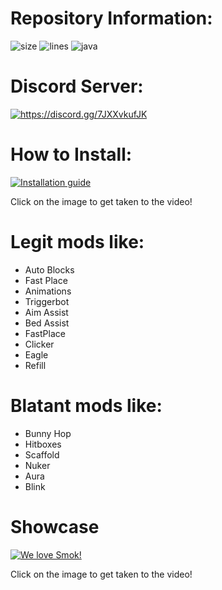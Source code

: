# Repository Information:
<p align="left">
  <img src="https://img.shields.io/github/languages/code-size/SleepyFish-YT/NewSmok.svg" alt="size"/>
  <img src="https://tokei.rs/b1/github/SleepyFish-YT/NewSmok?moduleCategory=code" alt="lines"/>
  <img src="https://img.shields.io/github/languages/top/SleepyFish-YT/NewSmok" alt="java"/>
</p>


# Discord Server:
<a href="https://discord.gg/7JXXvkufJK"><img src="https://invidget.switchblade.xyz/7JXXvkufJK" alt="https://discord.gg/7JXXvkufJK"/></a>

# How to Install:
[![Installation guide](http://img.youtube.com/vi/dvzhBm5qFbA/0.jpg)](https://www.youtube.com/watch?v=dvzhBm5qFbA "HOW TO INSTALL SMOK CLIENT (REAL)")

Click on the image to get taken to the video!

# Legit mods like:
- Auto Blocks
- Fast Place
- Animations
- Triggerbot
- Aim Assist
- Bed Assist
- FastPlace
- Clicker
- Eagle
- Refill

# Blatant mods like:
- Bunny Hop
- Hitboxes
- Scaffold
- Nuker
- Aura
- Blink

# Showcase
[![We love Smok!](http://img.youtube.com/vi/7ZDMQ2RRi-Y/0.jpg)](https://www.youtube.com/watch?v=7ZDMQ2RRi-Y&t=136s "Smok Preview")

Click on the image to get taken to the video!

